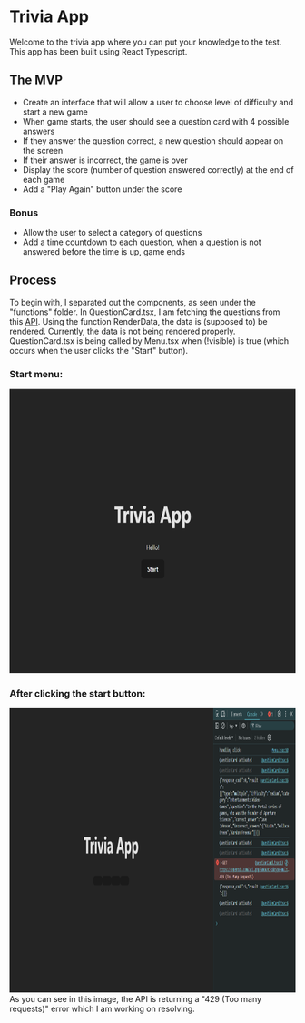 # Trivia App
Welcome to the trivia app where you can put your knowledge to the test. This app has been built using React Typescript.

## The MVP
- Create an interface that will allow a user to choose level of difficulty and start a new game
- When game starts, the user should see a question card with 4 possible answers
- If they answer the question correct, a new question should appear on the screen
- If their answer is incorrect, the game is over
- Display the score (number of question answered correctly) at the end of each game
- Add a "Play Again" button under the score

### Bonus
- Allow the user to select a category of questions
- Add a time countdown to each question, when a question is not answered before the time is up, game ends

## Process
To begin with, I separated out the components, as seen under the "functions" folder.
In QuestionCard.tsx, I am fetching the questions from this <a href="https://opentdb.com/">API</a>. Using the function RenderData, the data is (supposed to) be rendered. Currently, the data is not being rendered properly. QuestionCard.tsx is being called by Menu.tsx when (!visible) is true (which occurs when the user clicks the "Start" button).

### Start menu:
<img src="./img/trivia-menu.png" height=500px/>

### After clicking the start button:
<img src="./img/trivia-start.png" height=500px/>
<br />
As you can see in this image, the API is returning a "429 (Too many requests)" error which I am working on resolving.